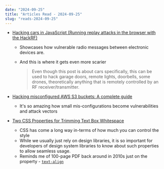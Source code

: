 ```yaml
---
date: "2024-09-25"
title: "Articles Read - 2024-09-25"
slug: "reads-2024-09-25"
---
```




* [Hacking cars in JavaScript (Running replay attacks in the browser with the HackRF)][1]
  * Showcases how vulnerable radio messages between electronic devices are.
  * And this is where it gets even more scarier

    > Even though this post is about cars specifically, this can be used to hack garage doors, remote lights, doorbells, some drones, theoretically anything that is remotely controlled by an RF receiver/transmitter.

* [Hacking misconfigured AWS S3 buckets: A complete guide][2]
  * It's so amazing how small mis-configurations become vulnerabilities and attack vectors

* [Two CSS Properties for Trimming Text Box Whitespace][3]
  * CSS has come a long way in-terms of how much you can control the style
  * While we usually just rely on design libraries, it is so important for developers of design system libraries to know about such properties to allow seamless usage.
  * Reminds me of 100-page PDF back around in 2010s just on the property - [`text-align`][4]



  [1]: https://charliegerard.dev/blog/replay-attacks-javascript-hackrf/
  [2]: https://blog.intigriti.com/hacking-tools/hacking-misconfigured-aws-s3-buckets-a-complete-guide
  [3]: https://css-tricks.com/two-css-properties-for-trimming-text-box-whitespace/
  [4]: https://developer.mozilla.org/en-US/docs/Web/CSS/text-align
